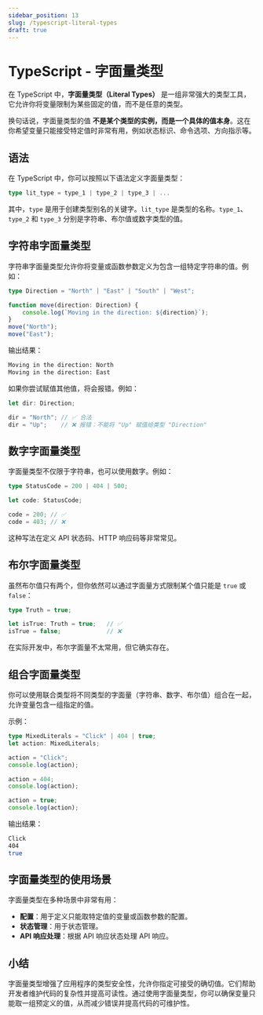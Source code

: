 ```yaml
---
sidebar_position: 13
slug: /typescript-literal-types
draft: true
---
```


# TypeScript - 字面量类型

在 TypeScript 中，**字面量类型（Literal Types）** 是一组非常强大的类型工具，它允许你将变量限制为某些固定的值，而不是任意的类型。

换句话说，字面量类型的值 **不是某个类型的实例，而是一个具体的值本身**。这在你希望变量只能接受特定值时非常有用，例如状态标识、命令选项、方向指示等。



## 语法

在 TypeScript 中，你可以按照以下语法定义字面量类型：

```typescript
type lit_type = type_1 | type_2 | type_3 | ...
```

其中，`type` 是用于创建类型别名的关键字。`lit_type` 是类型的名称。`type_1`、`type_2` 和 `type_3` 分别是字符串、布尔值或数字类型的值。



## 字符串字面量类型

字符串字面量类型允许你将变量或函数参数定义为包含一组特定字符串的值。例如：

```typescript
type Direction = "North" | "East" | "South" | "West";

function move(direction: Direction) {
    console.log(`Moving in the direction: ${direction}`);
}
move("North");
move("East");
```

输出结果：

```bash
Moving in the direction: North
Moving in the direction: East
```

如果你尝试赋值其他值，将会报错。例如：

```typescript
let dir: Direction;

dir = "North"; // ✅ 合法
dir = "Up";    // ❌ 报错：不能将 "Up" 赋值给类型 "Direction"
```



## 数字字面量类型

字面量类型不仅限于字符串，也可以使用数字。例如：

```typescript
type StatusCode = 200 | 404 | 500;

let code: StatusCode;

code = 200; // ✅
code = 403; // ❌
```

这种写法在定义 API 状态码、HTTP 响应码等非常常见。



## 布尔字面量类型

虽然布尔值只有两个，但你依然可以通过字面量方式限制某个值只能是 `true` 或 `false`：

```typescript
type Truth = true;

let isTrue: Truth = true;   // ✅
isTrue = false;             // ❌
```

在实际开发中，布尔字面量不太常用，但它确实存在。



## 组合字面量类型

你可以使用联合类型将不同类型的字面量（字符串、数字、布尔值）组合在一起，允许变量包含一组指定的值。

示例：

```typescript showLineNumbers
type MixedLiterals = "Click" | 404 | true;
let action: MixedLiterals;

action = "Click";
console.log(action);

action = 404;
console.log(action);

action = true;
console.log(action);
```

输出结果：

```bash
Click
404
true
```



## 字面量类型的使用场景

字面量类型在多种场景中非常有用：

- **配置**：用于定义只能取特定值的变量或函数参数的配置。
- **状态管理**：用于状态管理。
- **API 响应处理**：根据 API 响应状态处理 API 响应。



## 小结

字面量类型增强了应用程序的类型安全性，允许你指定可接受的确切值。它们帮助开发者维护代码的复杂性并提高可读性。通过使用字面量类型，你可以确保变量只能取一组预定义的值，从而减少错误并提高代码的可维护性。
